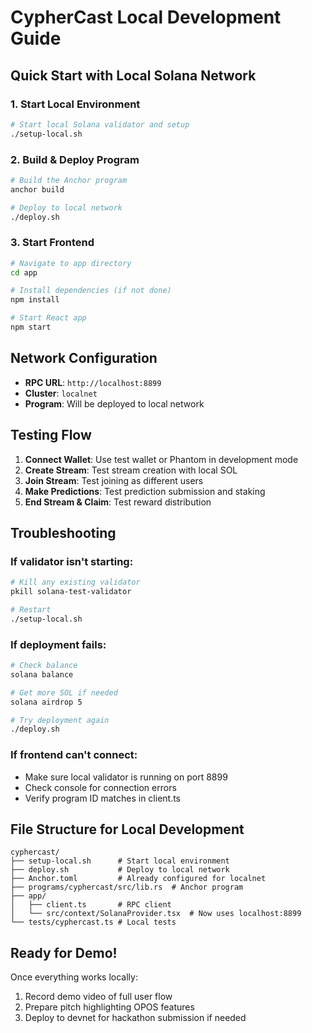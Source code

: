 # CypherCast Local Development Guide

## Quick Start with Local Solana Network

### 1. Start Local Environment

```bash
# Start local Solana validator and setup
./setup-local.sh
```

### 2. Build & Deploy Program

```bash
# Build the Anchor program
anchor build

# Deploy to local network
./deploy.sh
```

### 3. Start Frontend

```bash
# Navigate to app directory
cd app

# Install dependencies (if not done)
npm install

# Start React app
npm start
```

## Network Configuration

- **RPC URL**: `http://localhost:8899`
- **Cluster**: `localnet`
- **Program**: Will be deployed to local network

## Testing Flow

1. **Connect Wallet**: Use test wallet or Phantom in development mode
2. **Create Stream**: Test stream creation with local SOL
3. **Join Stream**: Test joining as different users
4. **Make Predictions**: Test prediction submission and staking
5. **End Stream & Claim**: Test reward distribution

## Troubleshooting

### If validator isn't starting:

```bash
# Kill any existing validator
pkill solana-test-validator

# Restart
./setup-local.sh
```

### If deployment fails:

```bash
# Check balance
solana balance

# Get more SOL if needed
solana airdrop 5

# Try deployment again
./deploy.sh
```

### If frontend can't connect:

- Make sure local validator is running on port 8899
- Check console for connection errors
- Verify program ID matches in client.ts

## File Structure for Local Development

```
cyphercast/
├── setup-local.sh      # Start local environment
├── deploy.sh           # Deploy to local network
├── Anchor.toml         # Already configured for localnet
├── programs/cyphercast/src/lib.rs  # Anchor program
├── app/
│   ├── client.ts       # RPC client
│   └── src/context/SolanaProvider.tsx  # Now uses localhost:8899
└── tests/cyphercast.ts # Local tests
```

## Ready for Demo!

Once everything works locally:

1. Record demo video of full user flow
2. Prepare pitch highlighting OPOS features
3. Deploy to devnet for hackathon submission if needed
